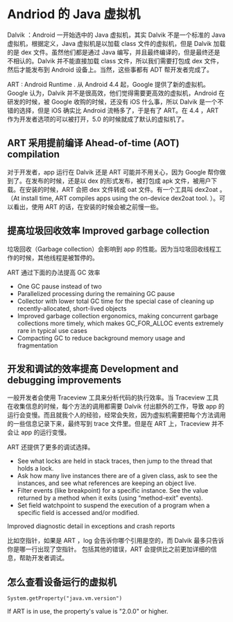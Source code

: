 # Andriod 的 Java 虚拟机

Dalvik ：Android 一开始选中的 Java 虚拟机，其实 Dalvik 不是一个标准的 Java 虚拟机，根据定义，Java 虚拟机是以加载 class 文件的虚拟机，但是 Dalvik 加载的是 dex 文件。虽然他们都是通过 Java 编写，并且最终编译的，但是最终还是不相认的。Dalvik 并不能直接加载 class 文件，所以我们需要打包成 dex 文件，然后才能发布到 Android 设备上。当然，这些事都有 ADT 帮开发者完成了。

ART : Android Runtime . 从 Android 4.4 起，Google 提供了新的虚拟机。Google 认为，Dalvik 并不是很高效，他们觉得需要更高效的虚拟机，Android 在研发的时候，被 Google 收购的时候，还没有 iOS 什么事，所以 Dalvik 是一个不错的选择，但是 iOS 确实比 Android 流畅多了，于是有了 ART。在 4.4 ，ART 作为开发者选项的可以被打开，5.0 的时候就成了默认的虚拟机了。

## ART 采用提前编译 Ahead-of-time (AOT) compilation

对于开发者，app 运行在 Dalvik 还是 ART 可能并不用关心，因为 Google 帮你做到了。在发布的时候，还是以 dex 的形式发布，被打包成 apk 文件，被用户下载。在安装的时候，ART 会把 dex 文件转成 oat 文件。有一个工具叫 dex2oat 。（At install time, ART compiles apps using the on-device dex2oat tool. ）。可以看出，使用 ART 的话，在安装的时候会被之前慢一些。

## 提高垃圾回收效率 Improved garbage collection
垃圾回收（Garbage collection）会影响到 app 的性能。因为当垃圾回收线程工作的时候，其他线程是被暂停的。

ART 通过下面的办法提高 GC 效率

 * One GC pause instead of two
 * Parallelized processing during the remaining GC pause
 * Collector with lower total GC time for the special case of cleaning up recently-allocated, short-lived objects
 * Improved garbage collection ergonomics, making concurrent garbage collections more timely, which makes GC_FOR_ALLOC events extremely rare in typical use cases
 * Compacting GC to reduce background memory usage and fragmentation
 
## 开发和调试的效率提高 Development and debugging improvements

一般开发者会使用 Traceview 工具来分析代码的执行效率。当 Traceview 工具 在收集信息的时候，每个方法的调用都需要 Dalvik 付出额外的工作，导致 app 的运行会变慢。而且就我个人的经验，经常会失败，因为虚拟机需要把每个方法调用的一些信息记录下来，最终写到 trace 文件里。但是在 ART 上，Traceview 并不会让 app 的运行变慢。

ART 还提供了更多的调试选择。

 * See what locks are held in stack traces, then jump to the thread that holds a lock.
 * Ask how many live instances there are of a given class, ask to see the instances, and see what references are keeping an object live.
 * Filter events (like breakpoint) for a specific instance.
See the value returned by a method when it exits (using “method-exit” events).
 * Set field watchpoint to suspend the execution of a program when a specific field is accessed and/or modified.
 
Improved diagnostic detail in exceptions and crash reports

比如空指针，如果是 ART ，log 会告诉你哪个引用是空的，而 Dalvik 最多只告诉你是哪一行出现了空指针。
包括其他的错误，ART 会提供比之前更加详细的信息，帮助开发者调试。

## 怎么查看设备运行的虚拟机

    System.getProperty("java.vm.version")
    
If ART is in use, the property's value is "2.0.0" or higher.
